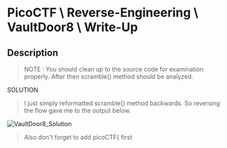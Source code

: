 

# PicoCTF \ Reverse-Engineering \ VaultDoor8 \ Write-Up 

## Description

> NOTE : You should clean up to the source code for examination properly. After then scramble() method should be analyzed.


SOLUTION 


> I just simply reformatted scramble() method backwards. So reversing the flow gave me to the output below. 

![VaultDoor8_Solution](https://github.com/boranakova/ctf/assets/56170942/1f6cbc98-d3e1-419e-aa4a-9d49f158ca9b)


> Also don't forget to add picoCTF{ first 
